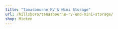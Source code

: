 ```yaml
---
title: "Tanasbourne RV & Mini Storage"
url: /hillsboro/tanasbourne-rv-und-mini-storage/
shop: Mieten
---
```

